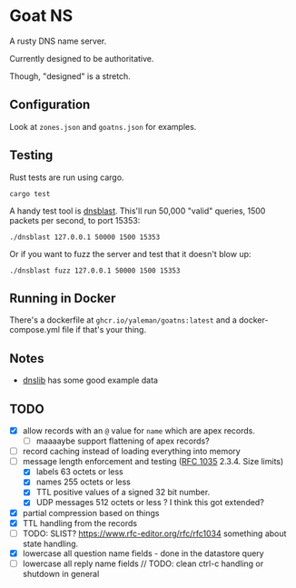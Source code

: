 # Goat NS

A rusty DNS name server.

Currently designed to be authoritative.

Though, "designed" is a stretch.

## Configuration

Look at `zones.json` and `goatns.json` for examples.

## Testing


Rust tests are run using cargo.

```shell
cargo test
```

A handy test tool is [dnsblast](https://github.com/jedisct1/dnsblast). This'll run 50,000 "valid" queries, 1500 packets per second, to port 15353:

```shell
./dnsblast 127.0.0.1 50000 1500 15353
```

Or if you want to fuzz the server and test that it doesn't blow up:

```shell
./dnsblast fuzz 127.0.0.1 50000 1500 15353
```

## Running in Docker

There's a dockerfile at `ghcr.io/yaleman/goatns:latest` and a docker-compose.yml file if that's your thing.

## Notes

- [dnslib](https://github.com/paulc/dnslib/) has some good example data

## TODO 

  - [x] allow records with an `@` value for `name` which are apex records.
    - [ ] maaaaybe support flattening of apex records?
  - [ ] record caching instead of loading everything into memory
  - [ ] message length enforcement and testing ([RFC 1035](https://www.rfc-editor.org/rfc/rfc1035#section-2.3.4) 2.3.4. Size limits)
    - [x] labels          63 octets or less
    - [x] names           255 octets or less
    - [x] TTL             positive values of a signed 32 bit number.
    - [x] UDP messages    512 octets or less ? I think this got extended?
  - [x] partial compression based on things
  - [x] TTL handling from the records
  - [ ] TODO: SLIST? <https://www.rfc-editor.org/rfc/rfc1034> something about state handling.
  - [x] lowercase all question name fields - done in the datastore query
  - [ ] lowercase all reply name fields
  // TODO: clean ctrl-c handling or shutdown in general